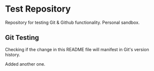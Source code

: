 # Test Repository

Repository for testing Git & Github functionality. Personal sandbox. 

## Git Testing

Checking if the change in this README file will manifest in Git's version history.

Added another one.